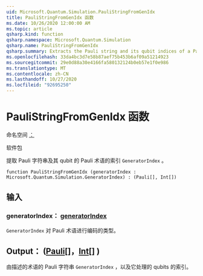 ```yaml
---
uid: Microsoft.Quantum.Simulation.PauliStringFromGenIdx
title: PauliStringFromGenIdx 函数
ms.date: 10/26/2020 12:00:00 AM
ms.topic: article
qsharp.kind: function
qsharp.namespace: Microsoft.Quantum.Simulation
qsharp.name: PauliStringFromGenIdx
qsharp.summary: Extracts the Pauli string and its qubit indices of a Pauli term described by a `GeneratorIndex`.
ms.openlocfilehash: 33da4bc3d7e58b87aef75b453b6af09a51214923
ms.sourcegitcommit: 29e0d88a30e4166fa580132124b0eb57e1f0e986
ms.translationtype: MT
ms.contentlocale: zh-CN
ms.lasthandoff: 10/27/2020
ms.locfileid: "92695250"
---
```

# <a name="paulistringfromgenidx-function"></a>PauliStringFromGenIdx 函数

命名空间 [：](xref:Microsoft.Quantum.Simulation)

软件包 [](https://nuget.org/packages/)


提取 Pauli 字符串及其 qubit 的 Pauli 术语的索引 `GeneratorIndex` 。

```qsharp
function PauliStringFromGenIdx (generatorIndex : Microsoft.Quantum.Simulation.GeneratorIndex) : (Pauli[], Int[])
```


## <a name="input"></a>输入

### <a name="generatorindex--generatorindex"></a>generatorIndex： [generatorIndex](xref:Microsoft.Quantum.Simulation.GeneratorIndex)

`GeneratorIndex` 对 Pauli 术语进行编码的类型。



## <a name="output--pauliint"></a>Output： ([Pauli](xref:microsoft.quantum.lang-ref.pauli)[]，[Int](xref:microsoft.quantum.lang-ref.int)[] ) 

由描述的术语的 Pauli 字符串 `GeneratorIndex` ，以及它处理的 qubits 的索引。